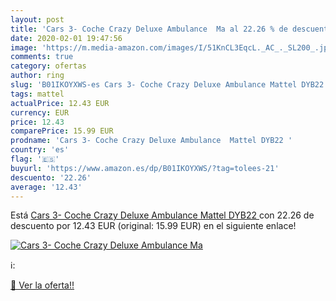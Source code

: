 ```yaml
---
layout: post
title: 'Cars 3- Coche Crazy Deluxe Ambulance  Ma al 22.26 % de descuento'
date: 2020-02-01 19:47:56
image: 'https://m.media-amazon.com/images/I/51KnCL3EqcL._AC_._SL200_.jpg'
comments: true
category: ofertas
author: ring
slug: 'B01IKOYXWS-es Cars 3- Coche Crazy Deluxe Ambulance Mattel DYB22'
tags: mattel
actualPrice: 12.43 EUR
currency: EUR
price: 12.43
comparePrice: 15.99 EUR
prodname: 'Cars 3- Coche Crazy Deluxe Ambulance  Mattel DYB22 '
country: 'es'
flag: '🇪🇸'
buyurl: 'https://www.amazon.es/dp/B01IKOYXWS/?tag=tolees-21'
descuento: '22.26'
average: '12.43'
---
```


Está [Cars 3- Coche Crazy Deluxe Ambulance  Mattel DYB22 ](https://www.amazon.es/dp/B01IKOYXWS/?tag=tolees-21) con 22.26 de descuento por 12.43 EUR (original: 15.99 EUR) en el siguiente enlace!

[![Cars 3- Coche Crazy Deluxe Ambulance  Ma](https://m.media-amazon.com/images/I/51KnCL3EqcL._AC_._SL200_.jpg)](https://www.amazon.es/dp/B01IKOYXWS/?tag=tolees-21)

ℹ️:


[🛒 Ver la oferta!!](https://www.amazon.es/dp/B01IKOYXWS/?tag=tolees-21)
